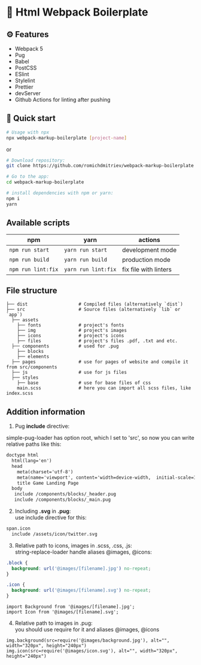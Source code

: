 # 🚀 Html Webpack Boilerplate

## ⚙️ Features
- Webpack 5
- Pug
- Babel
- PostCSS
- ESlint
- Stylelint
- Prettier
- devServer
- Github Actions for linting after pushing

## 🏁 Quick start
``` bash
# Usage with npx
npx webpack-markup-boilerplate [project-name]
```

or

``` bash
# Download repository:
git clone https://github.com/romichdmitriev/webpack-markup-boilerplate

# Go to the app:
cd webpack-markup-boilerplate

# install dependencies with npm or yarn:
npm i
yarn
```

## Available scripts
| npm              | yarn                | actions               |
|------------------|---------------------|-----------------------|
| `npm run start`  | `yarn run start`    | development mode      |
| `npm run build`  | `yarn run build`    | production mode          |
| `npm run lint:fix` | `yarn run lint:fix` | fix file with linters |

## File structure
```
├── dist                   # Compiled files (alternatively `dist`)
├── src                    # Source files (alternatively `lib` or `app`)
  ├── assets               
    ├── fonts              # project's fonts 
    ├── img                # project's images 
    ├── icons              # project's icons 
    ├── files              # project's files .pdf, .txt and etc. 
  ├── components           # used for .pug 
    ├── blocks
    ├── elements
  ├── pages                # use for pages of website and compile it from src/components
  ├── js                   # use for js files
  ├── styles
    ├── base               # use for base files of css 
    main.scss              # here you can import all scss files, like index.scss
```

## Addition information
1. Pug **include** directive:

  simple-pug-loader has option root, which I set to 'src', so now you can write relative paths like this:
  ```HTML
  doctype html
    html(lang='en')
    head
      meta(charset='utf-8')
      meta(name='viewport', content='width=device-width,  initial-scale=1')
      title Game Landing Page
    body
     include /components/blocks/_header.pug
     include /components/blocks/_main.pug
  ```
2. Including **.svg** in **.pug**:  
  use include directive for this:
  ```HTML
  span.icon
    include /assets/icon/twitter.svg
  ```
  
3. Relative path to icons, images in .scss, .css, .js:  
  string-replace-loader handle aliases @images, @icons:
  ```CSS
  .block {
    background: url('@images/[filename].jpg') no-repeat;
  }
  
  .icon {
    background: url('@images/[filename].svg') no-repeat;
  }
  ```
  ```JS
  import Background from '@images/[filename].jpg';
  import Icon from '@images/[filename].svg';
  ```
4. Relative path to images in .pug:  
  you should use require for it and aliases @images, @icons
  ```pug
  img.background(src=require('@images/background.jpg'), alt="", width="320px", height="240px")
  img.icon(src=require('@images/icon.svg'), alt="", width="320px", height="240px")
  ```
  

